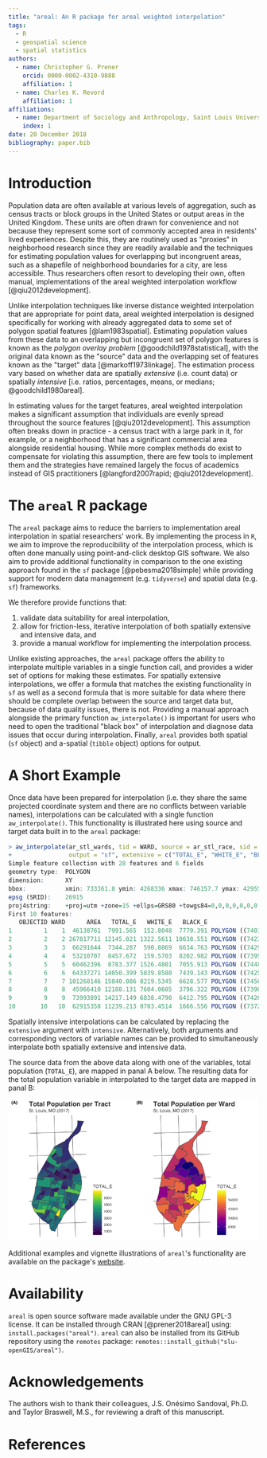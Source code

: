 ```yaml
---
title: "areal: An R package for areal weighted interpolation"
tags:
  - R
  - geospatial science
  - spatial statistics
authors:
  - name: Christopher G. Prener
    orcid: 0000-0002-4310-9888
    affiliation: 1
  - name: Charles K. Revord
    affiliation: 1
affiliations:
  - name: Department of Sociology and Anthropology, Saint Louis University
    index: 1
date: 20 December 2018
bibliography: paper.bib
---
```


# Introduction
Population data are often available at various levels of aggregation, such as census tracts or block groups in the United States or output areas in the United Kingdom. These units are often drawn for convenience and not because they represent some sort of commonly accepted area in residents' lived experiences. Despite this, they are routinely used as "proxies" in neighborhood research since they are readily available and the techniques for estimating population values for overlapping but incongruent areas, such as a shapefile of neighborhood boundaries for a city, are less accessible. Thus researchers often resort to developing their own, often manual, implementations of the areal weighted interpolation workflow [@qiu2012development]. 

Unlike interpolation techniques like inverse distance weighted interpolation that are appropriate for point data, areal weighted interpolation is designed specifically for working with already aggregated data to some set of polygon spatial features [@lam1983spatial]. Estimating population values from these data to an overlapping but incongruent set of polygon features is known as the *polygon overlay problem* [@goodchild1978statistical], with the original data known as the "source" data and the overlapping set of features known as the "target" data [@markoff1973linkage]. The estimation process vary based on whether data are spatially *extensive* (i.e. count data) or spatially *intensive* [i.e. ratios, percentages, means, or medians; @goodchild1980areal].

In estimating values for the target features, areal weighted interpolation makes a significant assumption that individuals are evenly spread throughout the source features [@qiu2012development]. This assumption often breaks down in practice - a census tract with a large park in it, for example, or a neighborhood that has a significant commercial area alongside residential housing. While more complex methods do exist to compensate for violating this assumption, there are few tools to implement them and the strategies have remained largely the focus of academics instead of GIS practitioners [@langford2007rapid; @qiu2012development].

# The `areal` R package
The `areal` package aims to reduce the barriers to implementation areal interpolation in spatial researchers' work. By implementing the process in `R`, we aim to improve the reproducibility of the interpolation process, which is often done manually using point-and-click desktop GIS software. We also aim to provide additional functionality in comparison to the one existing approach found in the `sf` package [@pebesma2018simple] while providing support for modern data management (e.g. `tidyverse`) and spatial data (e.g. `sf`) frameworks. 

We therefore provide functions that:

1. validate data suitability for areal interpolation,
2. allow for friction-less, iterative interpolation of both spatially extensive and intensive data, and
3. provide a manual workflow for implementing the interpolation process.

Unlike existing approaches, the `areal` package offers the ability to interpolate multiple variables in a single function call, and provides a wider set of options for making these estimates. For spatially extensive interpolations, we offer a formula that matches the existing functionality in `sf` as well as a second formula that is more suitable for data where there should be complete overlap between the source and target data but, because of data quality issues, there is not. Providing a manual approach alongside the primary function `aw_interpolate()` is important for users who need to open the traditional "black box" of interpolation and diagnose data issues that occur during interpolation. Finally, `areal` provides both spatial (`sf` object) and a-spatial (`tibble` object) options for output.

# A Short Example
Once data have been prepared for interpolation (i.e. they share the same projected coordinate system and there are no conflicts between variable names), interpolations can be calculated with a single function `aw_interpolate()`. This functionality is illustrated here using source and target data built in to the `areal` package:

```r
> aw_interpolate(ar_stl_wards, tid = WARD, source = ar_stl_race, sid = GEOID, weight = "sum",
+                output = "sf", extensive = c("TOTAL_E", "WHITE_E", "BLACK_E"))
Simple feature collection with 28 features and 6 fields
geometry type:  POLYGON
dimension:      XY
bbox:           xmin: 733361.8 ymin: 4268336 xmax: 746157.7 ymax: 4295504
epsg (SRID):    26915
proj4string:    +proj=utm +zone=15 +ellps=GRS80 +towgs84=0,0,0,0,0,0,0 +units=m +no_defs
First 10 features:
   OBJECTID WARD      AREA   TOTAL_E   WHITE_E   BLACK_E                       geometry
1         1    1  46138761  7991.565  152.8048  7779.391 POLYGON ((740184.2 4286431,...
2         2    2 267817711 12145.021 1322.5611 10638.551 POLYGON ((742392.1 4289178,...
3         3    3  66291644  7344.287  590.8869  6634.763 POLYGON ((742956.1 4284113,...
4         4    4  53210707  8457.672  159.5703  8202.982 POLYGON ((739557.6 4284080,...
5         5    5  60462396  8783.377 1526.4801  7055.913 POLYGON ((744883.8 4281632,...
6         6    6  64337271 14050.399 5839.8580  7439.143 POLYGON ((742501.6 4279976,...
7         7    7 101268146 15840.086 8219.5345  6628.577 POLYGON ((745618.6 4279867,...
8         8    8  45966410 12188.131 7604.0605  3796.322 POLYGON ((739842.8 4277724,...
9         9    9  73993891 14217.149 6838.4790  6412.795 POLYGON ((742619.4 4276734,...
10       10   10  62915358 11239.213 8703.4514  1666.556 POLYGON ((737257.7 4277050,...
```

Spatially intensive interpolations can be calculated by replacing the `extensive` argument with `intensive`. Alternatively, both arguments and corresponding vectors of variable names can be provided to simultaneously interpolate both spatially extensive and intensive data. 

The source data from the above data along with one of the variables, total population (`TOTAL_E`), are mapped in panal A below. The resulting data for the total population variable in interpolated to the target data are mapped in panal B:

![](../man/figures/exampleMap.png)

Additional examples and vignette illustrations of `areal`'s functionality are available on the package's [website](https://slu-openGIS.github.io/areal/).

# Availability
`areal` is open source software made available under the GNU GPL-3 license. It can be installed through CRAN [@prener2018areal] using: `install.packages("areal")`. `areal` can also be installed from its GitHub repository using the `remotes` package: `remotes::install_github("slu-openGIS/areal")`.

# Acknowledgements
The authors wish to thank their colleagues, J.S. Onésimo Sandoval, Ph.D. and Taylor Braswell, M.S., for reviewing a draft of this manuscript. 

# References
